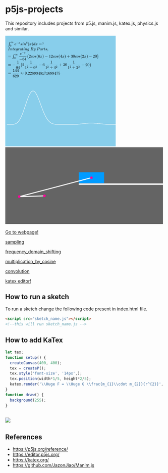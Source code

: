 # p5js-projects
This repository includes projects from p5.js, manim.js, katex.js, physics.js and similar.

<img src="images/integral_example.gif" width="350" />
<img src="images/crank_shaft.gif" width="500" /> 


[Go to webpage!](https://two-ticks.github.io/p5js-projects/) 

[sampling](https://two-ticks.github.io/p5js-projects/sampling)

[frequency_domain_shifting](https://two-ticks.github.io/p5js-projects/frequency_domain_shifting)

[multiplication_by_cosine](https://two-ticks.github.io/p5js-projects/multiplication_by_cosine)

[convolution](https://two-ticks.github.io/p5js-projects/convolution)

[katex editor!](https://two-ticks.github.io/p5js-projects/katex-editor.html) 
## How to run a sketch
To run a sketch change the following code present in index.html file.
``` html
<script src="sketch_name.js"></script> 
<!--this will run sketch_name.js -->
```
## How to add KaTex
```javascript
let tex;
function setup() {
  createCanvas(400, 400);                 
  tex = createP(); 
  tex.style('font-size', '14px',);                                                 //font-size
  tex.position(width*1/5, height*2/5);                                             //position
  katex.render('\\Huge F = \\Huge G \\frac{m_{1}\\cdot m_{2}}{r^{2}}', tex.elt);   //KaTex script 
}
function draw() {  
  background(255);  
}
 
```
<img src="images/katex_example.jpg" width="150" />

## References

* https://p5js.org/reference/
* https://editor.p5js.org/
* https://katex.org/
* https://github.com/JazonJiao/Manim.js

